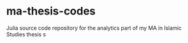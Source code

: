 # ma-thesis-codes
Julia source code repository for the analytics part of my MA in Islamic Studies thesis
s